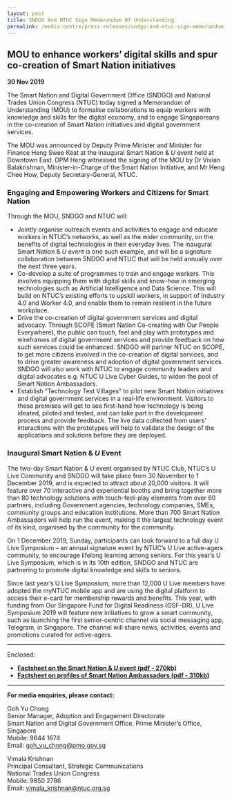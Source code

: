 ```yaml
---
layout: post
title: SNDGO And NTUC Sign Memorandum Of Understanding
permalink: /media-centre/press-releases/sndgo-and-ntuc-sign-memorandum-of-understanding/
---
```

## MOU to enhance workers’ digital skills and spur co-creation of Smart Nation initiatives

**30 Nov 2019**

The Smart Nation and Digital Government Office (SNDGO) and National Trades Union Congress (NTUC) today signed a Memorandum of Understanding (MOU) to formalise collaborations to equip workers with knowledge and skills for the digital economy, and to engage Singaporeans in the co-creation of Smart Nation initiatives and digital government services.

The MOU was announced by Deputy Prime Minister and Minister for Finance Heng Swee Keat at the inaugural Smart Nation & _U_ event held at Downtown East. DPM Heng witnessed the signing of the MOU by Dr Vivian Balakrishnan, Minister-in-Charge of the Smart Nation Initiative, and Mr Heng Chee How, Deputy Secretary-General, NTUC.

### Engaging and Empowering Workers and Citizens for Smart Nation

Through the MOU, SNDGO and NTUC will:

  * Jointly organise outreach events and activities to engage and educate workers in NTUC’s networks, as well as the wider community, on the benefits of digital technologies in their everyday lives. The inaugural Smart Nation &  _U_  event is one such example, and will be a signature collaboration between SNDGO and NTUC that will be held annually over the next three years.
  * Co-develop a suite of programmes to train and engage workers. This involves equipping them with digital skills and know-how in emerging technologies such as Artificial Intelligence and Data Science. This will build on NTUC’s existing efforts to upskill workers, in support of Industry 4.0 and Worker 4.0,  and enable them to remain resilient in the future workplace.
  * Drive the co-creation of digital government services and digital advocacy. Through SCOPE (Smart Nation Co-creating with Our People Everywhere), the public can touch, feel and play with prototypes and wireframes of digital government services and provide feedback on how such services could be enhanced. SNDGO will partner NTUC on SCOPE, to get more citizens involved in the co-creation of digital services, and to drive greater awareness and adoption of digital government services. SNDGO will also work with NTUC to engage community leaders and digital advocates e.g. NTUC U Live Cyber Guides, to widen the pool of Smart Nation Ambassadors.
  * Establish “Technology Test Villages” to pilot new Smart Nation initiatives and digital government services in a real-life environment. Visitors to these premises will get to see first-hand how technology is being ideated, piloted and tested, and can take part in the development process and provide feedback. The live data collected from users’ interactions with the prototypes will help to validate the  design of the applications and solutions before they are deployed.

### Inaugural Smart Nation & _U_ Event

The two-day Smart Nation & _U_  event organised by NTUC Club, NTUC’s U Live Community and SNDGO will take place from 30 November to 1 December 2019, and is expected to attract about 20,000 visitors. It will feature over 70 interactive and experiential booths and bring together more than 80 technology solutions with touch-feel-play elements from over 60 partners, including Government agencies, technology companies, SMEs, community groups and education institutions. More than 700 Smart Nation Ambassadors will help run the event, making it the largest technology event of its kind, organised by the community for the community.

On 1 December 2019, Sunday, participants can look forward to a full day U Live Symposium – an annual signature event by NTUC’s U Live active-agers community, to encourage lifelong learning among seniors. For this year’s U Live Symposium, which is in its 10th  edition, SNDGO and NTUC are partnering to promote digital knowledge and skills to seniors.

Since last year’s U Live Symposium, more than 12,000 U Live members have adopted the myNTUC mobile app and are using the digital platform to access their e-card for membership rewards and benefits. This year, with funding from Our Singapore Fund for Digital Readiness (OSF-DR), U Live Symposium 2019 will feature new initiatives to grow a smart community, such as launching the first senior-centric channel via social messaging app, Telegram, in Singapore. The channel will share news, activities, events and promotions curated for active-agers.

---

Enclosed:

* **[Factsheet on the Smart Nation &  _U_  event (pdf - 270kb)](/files/press-releases/2019/about-smart-nation-u-event-annex-a.pdf)**
* **[Factsheet on profiles of Smart Nation Ambassadors (pdf - 310kb)](/files/press-releases/2019/profiles-of-smart-nation-ambassadors-annex-b.pdf)**

---

**For media enquiries, please contact:**

Goh Yu Chong<br>
Senior Manager, Adoption and Engagement Directorate<br>
Smart Nation and Digital Government Office, Prime Minister’s Office, Singapore<br>
Mobile: 9644 1674<br>
Email: [goh_yu_chong@pmo.gov.sg](mailto:goh_yu_chong@pmo.gov.sg)

Vimala Krishnan<br>
Principal Consultant, Strategic Communications<br>
National Trades Union Congress<br>
Mobile: 9850 2786<br>
Email: [vimala_krishnan@ntuc.org.sg](mailto:vimala_krishnan@ntuc.org.sg)